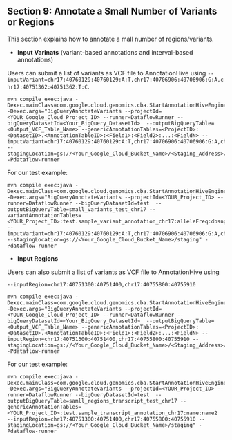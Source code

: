 ## Section 9: Annotate a Small Number of Variants or Regions
This section explains how to annotate a mall number of regions/variants.

* **Input Varinats** (variant-based annotations and interval-based annotations)

Users can submit a list of variants as VCF file to AnnotationHive using ```--inputVariant=chr17:40760129:40760129:A:T,chr17:40706906:40706906:G:A,chr17:40751362:40751362:T:C```.

   ```
   mvn compile exec:java -Dexec.mainClass=com.google.cloud.genomics.cba.StartAnnotationHiveEngine -Dexec.args="BigQueryAnnotateVariants --projectId=<YOUR_Google_Cloud_Project_ID> --runner=DataflowRunner --bigQueryDatasetId=<Your_BigQuery_DatasetId>  --outputBigQueryTable=<Output_VCF_Table_Name> --genericAnnotationTables=<ProjectID>:<DatasetID>.<AnnotationTableID>:<Field1>:<Field2>:...:<FieldN> --inputVariant=chr17:40760129:40760129:A:T,chr17:40706906:40706906:G:A,chr17:40751362:40751362:T:C --stagingLocation=gs://<Your_Google_Cloud_Bucket_Name>/<Staging_Address>/" -Pdataflow-runner
   ```

For our test example: 
   ```
   mvn compile exec:java -Dexec.mainClass=com.google.cloud.genomics.cba.StartAnnotationHiveEngine -Dexec.args="BigQueryAnnotateVariants --projectId=<YOUR_Project_ID> --runner=DataflowRunner --bigQueryDatasetId=test  --outputBigQueryTable=small_variants_test_chr17 --variantAnnotationTables=<YOUR_Project_ID>:test.sample_variant_annotation_chr17:alleleFreq:dbsnpid --inputVariant=chr17:40760129:40760129:A:T,chr17:40706906:40706906:G:A,chr17:40751362:40751362:T:C --stagingLocation=gs://<Your_Google_Cloud_Bucket_Name>/staging" -Pdataflow-runner
   ```
 
* **Input Regions**

Users can also submit a list of variants as VCF file to AnnotationHive using 

   ```--inputRegion=chr17:40751300:40751400,chr17:40755800:40755910```
 

   ```
   mvn compile exec:java -Dexec.mainClass=com.google.cloud.genomics.cba.StartAnnotationHiveEngine -Dexec.args="BigQueryAnnotateVariants --projectId=<YOUR_Google_Cloud_Project_ID> --runner=DataflowRunner --bigQueryDatasetId=<Your_BigQuery_DatasetId>  --outputBigQueryTable=<Output_VCF_Table_Name> --genericAnnotationTables=<ProjectID>:<DatasetID>.<AnnotationTableID>:<Field1>:<Field2>:...:<FieldN> --inputRegion=chr17:40751300:40751400,chr17:40755800:40755910 --stagingLocation=gs://<Your_Google_Cloud_Bucket_Name>/<Staging_Address>/" -Pdataflow-runner
   ```

For our test example: 
   ```
   mvn compile exec:java -Dexec.mainClass=com.google.cloud.genomics.cba.StartAnnotationHiveEngine -Dexec.args="BigQueryAnnotateVariants --projectId=<YOUR_Project_ID> --runner=DataflowRunner --bigQueryDatasetId=test  --outputBigQueryTable=samll_regions_transcript_test_chr17 --genericAnnotationTables=<YOUR_Project_ID>:test.sample_transcript_annotation_chr17:name:name2  --inputRegion=chr17:40751300:40751400,chr17:40755800:40755910 --stagingLocation=gs://<Your_Google_Cloud_Bucket_Name>/staging" -Pdataflow-runner
   ``` 


